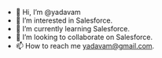 - 👋 Hi, I’m @yadavam
- 👀 I’m interested in Salesforce.
- 🌱 I’m currently learning Salesforce.
- 💞️ I’m looking to collaborate on Salesforce.
- 📫 How to reach me yadavam@gmail.com.

<!---
yadavam/yadavam is a ✨ special ✨ repository because its `README.md` (this file) appears on your GitHub profile.
You can click the Preview link to take a look at your changes.
--->

